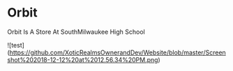 # Orbit

Orbit Is A Store At SouthMilwaukee High School

![test]                                   (https://github.com/XoticRealmsOwnerandDev/Website/blob/master/Screenshot%202018-12-12%20at%2012.56.34%20PM.png)


